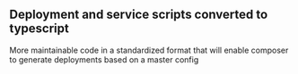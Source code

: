 ## Deployment and service scripts converted to typescript

More maintainable code in a standardized format that will enable composer to generate deployments based on a master config

